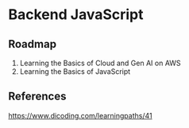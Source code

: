 # Backend JavaScript

## Roadmap

1. Learning the Basics of Cloud and Gen AI on AWS
2. Learning the Basics of JavaScript

## References

https://www.dicoding.com/learningpaths/41